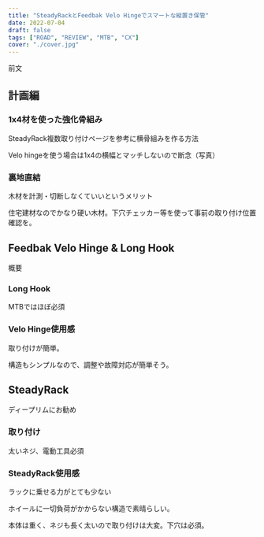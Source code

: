 ```yaml
---
title: "SteadyRackとFeedbak Velo Hingeでスマートな縦置き保管"
date: 2022-07-04
draft: false
tags: ["ROAD", "REVIEW", "MTB", "CX"]
cover: "./cover.jpg"
---
```


前文

## 計画編

### 1x4材を使った強化骨組み

SteadyRack複数取り付けページを参考に横骨組みを作る方法

Velo hingeを使う場合は1x4の横幅とマッチしないので断念（写真）

### 裏地直結

木材を計測・切断しなくていいというメリット

住宅建材なのでかなり硬い木材。下穴チェッカー等を使って事前の取り付け位置確認を。

## Feedbak Velo Hinge & Long Hook

概要

### Long Hook

MTBではほぼ必須

### Velo Hinge使用感

取り付けが簡単。

構造もシンプルなので、調整や故障対応が簡単そう。

## SteadyRack

ディープリムにお勧め

### 取り付け

太いネジ、電動工具必須

### SteadyRack使用感

ラックに乗せる力がとても少ない

ホイールに一切負荷がかからない構造で素晴らしい。

本体は重く、ネジも長く太いので取り付けは大変。下穴は必須。